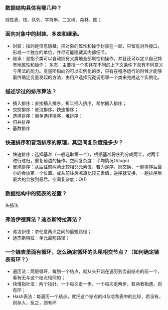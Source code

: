 ### **数据结构具体有哪几种？**
线性表、栈、队列、字符串、二叉树、森林、图；
### **面向对象中的封装、多态和继承。**
* 封装：指的是信息隐藏，把对象的属性和操作封装在一起，只留有对外接口，形成一个独立的单位，并尽可能隐藏其内部细节。
* 继承：是指子类可以自动拥有父类地全部属性和操作，并且还可以定义自己特有地属性和操作；
多态：主要指一个实体在不同的上下文条件下具有不同意义与用法的能力。变量所指向的可以实例化的类，只有在程序运行的时候才能够最终确定变量发起的方法，由用户选择究竟调用哪一个类来完成这个实例化。
### **描述学过的排序算法？**
* 插入排序：直接插入排序，折半插入排序，希尔插入排序；
* 交换排序：冒泡排序，快速排序；
* 选择排序：简单选择排序，堆排序；
* 归并排序
* 基数排序
### **快速排序和冒泡排序的原理，其空间复杂度是多少？**
* 快速排序：选择基准（一般选取第一个），根据基准将序列分成两半，对两半进行递归，重复前边的操作。空间复杂度：平均情况O(logn)
* 冒泡排序：从后往前两两比较相邻元素值，若为逆序，则交换，一趟排序后最小的会放第一个位置。或从前往后凉凉比较元素值，逆序就交换，一趟排序后最大的会放到最后。空间复杂度：O(1)
### **数据结构中的链表的逆置？**
头插法
### **弗洛伊德算法？迪杰斯特拉算法？**
* 弗洛伊德：求任意两点之间的最短路径；
* 迪杰斯特拉：单元最短路径；
### **一个链表里面有循环，怎么确定循环的头尾相交节点？（如何确定链表有环？）**
* 遍历法：两层循环，每到一个结点，就从头开始在遍历到当前结点的前一个，看有无与这个结点相同的；
* 快慢指针法：两个指针，一个每次走一步，一个每次走两步，若两者相遇，则有环；
* Hash表法：每遍历一个结点，就把这个结点的id与哈希表中的比较，若没有，则存入，反之，则有环